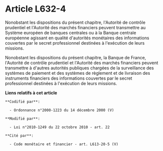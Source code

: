 # Article L632-4

Nonobstant les dispositions du présent chapitre, l'Autorité de contrôle prudentiel et l'Autorité des marchés financiers
peuvent transmettre au Système européen de banques centrales ou à la Banque centrale européenne agissant en qualité
d'autorités monétaires des informations couvertes par le secret professionnel destinées à l'exécution de leurs missions.

Nonobstant les dispositions du présent chapitre, la Banque de France, l'Autorité de contrôle prudentiel et l'Autorité des
marchés financiers peuvent transmettre à d'autres autorités publiques chargées de la surveillance des systèmes de paiement et
des systèmes de règlement et de livraison des instruments financiers des informations couvertes par le secret professionnel
destinées à l'exécution de leurs missions.

**Liens relatifs à cet article**

	**Codifié par**:

	  - Ordonnance n°2000-1223 du 14 décembre 2000 (V)

	**Modifié par**:

	  - Loi n°2010-1249 du 22 octobre 2010 - art. 22

	**Cité par**:

	  - Code monétaire et financier - art. L613-20-5 (V)
